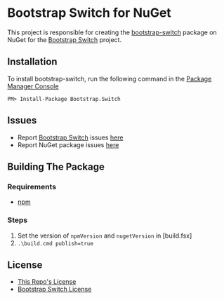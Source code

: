Bootstrap Switch for NuGet
=============================

This project is responsible for creating the [bootstrap-switch](https://www.nuget.org/packages/Bootstrap.Switch/) package on NuGet for the [Bootstrap Switch](http://www.bootstrap-switch.org/) project.

Installation
--------------

To install bootstrap-switch, run the following command in the [Package Manager Console](http://docs.nuget.org/docs/start-here/using-the-package-manager-console)

    PM> Install-Package Bootstrap.Switch

Issues
--------

- Report [Bootstrap Switch](http://www.bootstrap-switch.org/) issues [here](https://github.com/nostalgiaz/bootstrap-switch/issues)
- Report NuGet package issues [here](https://github.com/blachniet/bootstrap-switch-nuget/issues)

Building The Package
----------------------

### Requirements

- [npm](https://www.npmjs.org/)

### Steps

1. Set the version of `npmVersion` and `nugetVersion` in [build.fsx]
2. `.\build.cmd publish=true`

License
----------

* [This Repo's License](LICENSE)
* [Bootstrap Switch License](https://github.com/nostalgiaz/bootstrap-switch/blob/master/LICENSE)
